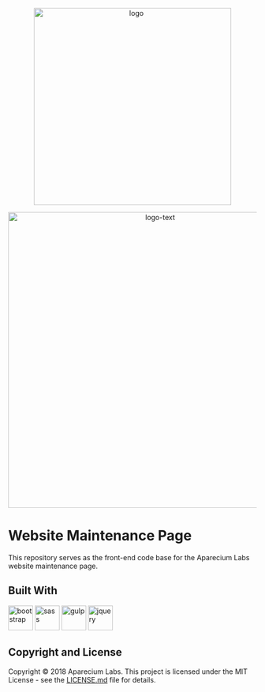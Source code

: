 <p align="center">
    <img style="display:block;text-align:center" src="https://user-images.githubusercontent.com/25959096/43851144-7c0697f4-9b57-11e8-972b-cb5c6af9a01b.png" alt="logo" width="400" />
</p>
<p align="center">
    <img style="display:block;text-align:center" src="https://user-images.githubusercontent.com/25959096/43851190-96e4c596-9b57-11e8-9653-74657d00a99f.png" alt="logo-text" width="600" />
</p>

# Website Maintenance Page

This repository serves as the front-end code base for the Aparecium Labs website maintenance page.

## Built With

<p>
    <img style="display:inline-block;" src="https://camo.githubusercontent.com/8f12b9c1c1759161b9238fd2cec75fa26aad23e1/68747470733a2f2f676574626f6f7473747261702e636f6d2f646f63732f342e312f6173736574732f6272616e642f626f6f7473747261702d736f6c69642e737667" alt="bootstrap" width="50" height="50" />
    <img style="display:inline-block;" src="https://camo.githubusercontent.com/f1e23b7f0efb3e6acf2b5a11c0379e5c51cc911b/68747470733a2f2f7261776769742e636f6d2f736173732f6e6f64652d736173732f6d61737465722f6d656469612f6c6f676f2e737667" alt="sass" width="50" height="50" />
    <img style="display:inline-block;" src="https://raw.githubusercontent.com/gulpjs/artwork/master/gulp-2x.png" alt="gulp" width="50" height="50" />
    <img style="display:inline-block;" src="https://cdn-images-1.medium.com/max/1600/0*g3ns8QALNBBH7CBA." alt="jquery" width="50" height="50" />
</p>

## Copyright and License

Copyright &copy; 2018 Aparecium Labs. This project is licensed under the MIT License - see the [LICENSE.md](LICENSE.md) file for details.
